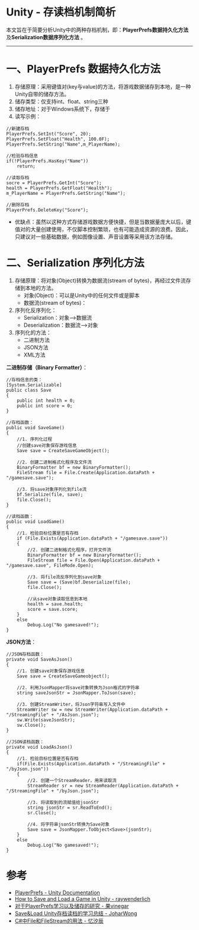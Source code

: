 # Unity - 存读档机制简析

本文旨在于简要分析Unity中的两种存档机制，即：**PlayerPrefs数据持久化方法**及**Serialization数据序列化方法** 。

--------------

# 一、PlayerPrefs 数据持久化方法

1. 存储原理：采用键值对(key与value)的方法，将游戏数据储存到本地，是一种Unity自带的储存方法。
2. 储存类型：仅支持int、float、string三种
3. 储存地址：对于Windows系统下，存储于
4. 读写示例：

```
//新建存档
PlayerPrefs.SetInt("Score", 20);
PlayerPrefs.SetFloat("Health", 100.0F);
PlayerPrefs.SetString("Name",m_PlayerName);

//检验存档信息
if(!PlayerPrefs.HasKey("Name"))
	return;

//读取存档
socre = PlayerPrefs.GetInt("Score");
health = PlayerPrefs.GetFloat("Health");
m_PlayerName = PlayerPrefs.GetString("Name");

//删除存档
PlayerPrefs.DeleteKey("Score");
```

- 优缺点：虽然以这种方式存储游戏数据方便快捷，但是当数据量庞大以后，键值对的大量创建使用，不仅脚本控制繁琐，也有可能造成资源的浪费。因此，只建议对一些基础数据，例如图像设置、声音设置等采用该方法存储。

# 二、Serialization 序列化方法

1. 存储原理：将对象(Object)转换为数据流(stream of bytes)，再经过文件流存储到本地的方法。
	- 对象(Object)：可以是Unity中的任何文件或是脚本
	- 数据流(stream of bytes)：
2. 序列化反序列化：
	- Serialization：对象-->数据流
	- Deserialization：数据流-->对象
3. 序列化的方法：
	- 二进制方法
	- JSON方法
	- XML方法

**二进制存储（Binary Formatter）**：
```
//存档信息的类：
[System.Serializable]
public class Save
{
    public int health = 0;
    public int score = 0;
}

//存档函数：
public void SaveGame()
{
	//1. 序列化过程
    //创建save对象保存游戏信息
    Save save = CreateSaveGameObject();

    //2. 创建二进制格式化程序及文件流
    BinaryFormatter bf = new BinaryFormatter();
    FileStream file = File.Create(Application.dataPath + "/gamesave.save");

    //3. 将save对象序列化到file流
    bf.Serialize(file, save);
    file.Close();
}

//读档函数：
public void LoadGame()
{
    //1. 检验目标位置是否有存档
    if (File.Exists(Application.dataPath + "/gamesave.save"))
    {
        //2. 创建二进制格式化程序，打开文件流
        BinaryFormatter bf = new BinaryFormatter();
        FileStream file = File.Open(Application.dataPath + "/gamesave.save", FileMode.Open);

		//3. 将file流反序列化到save对象		
        Save save = (Save)bf.Deserialize(file);
        file.Close();

		//从save对象读取信息到本地
        health = save.health;
        score = save.score;
    }
    else  
        Debug.Log("No gamesaved!"); 
}
```

**JSON方法**：
```
//JSON存档函数：
private void SaveAsJson()
{	
	//1. 创建save对象保存游戏信息
    Save save = CreateSaveGameobject();
	
    //2. 利用JsonMapper将save对象转换为Json格式的字符串
    string saveJsonStr = JsonMapper.ToJson(save);

    //3. 创建StreamWriter，将Json字符串写入文件中
    StreamWriter sw = new StreamWriter(Application.dataPath + "/StreamingFile" + "/AsJson.json");
    sw.Write(saveJsonStr);
    sw.Close();
}

//JSON读档函数：
private void LoadAsJson()
{ 
	//1. 检验目标位置是否有存档
    if(File.Exists(Application.dataPath + "/StreamingFile" + "/byJson.json"))
    {
        //2. 创建一个StreamReader，用来读取流
        StreamReader sr = new StreamReader(Application.dataPath + "/StreamingFile" + "/byJson.json");

        //3. 将读取到的流赋值给jsonStr
        string jsonStr = sr.ReadToEnd();
        sr.Close();

        //4. 将字符串jsonStr转换为Save对象
        Save save = JsonMapper.ToObject<Save>(jsonStr);
    }
    else
		Debug.Log("No gamesaved!"); 
}
```

# 参考
- [PlayerPrefs - Unity Documentation](https://docs.unity3d.com/ScriptReference/PlayerPrefs.html)
- [How to Save and Load a Game in Unity - raywenderlich](https://www.raywenderlich.com/418-how-to-save-and-load-a-game-in-unity)
- [对于PlayerPrefs学习以及储存的研究 - 果vinegar](https://blog.csdn.net/yeluo_vinager/article/details/50074461)
- [Save&Load Unity存档读档的学习总结 - JoharWong](https://www.cnblogs.com/JoharWong/p/9867394.html)
- [C#中File和FileStream的用法 - 忆汐辰](https://blog.csdn.net/qq_41209575/article/details/89178020)